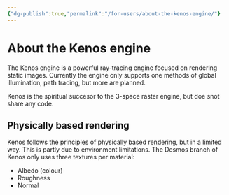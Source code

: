 ```yaml
---
{"dg-publish":true,"permalink":"/for-users/about-the-kenos-engine/"}
---
```


# About the Kenos engine
The Kenos engine is a powerful ray-tracing engine focused on rendering static images. Currently the engine only supports one methods of global illumination, path tracing, but more are planned.

Kenos is the spiritual succesor to the 3-space raster engine, but doe snot share any code. 

## Physically based rendering
Kenos follows the principles of physically based rendering, but in a limited way. This is partly due to environment limitations. The Desmos branch of Kenos only uses three textures per material:
- Albedo (colour)
- Roughness
- Normal